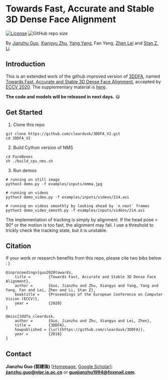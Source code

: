 # Towards Fast, Accurate and Stable 3D Dense Face Alignment

[![License](https://img.shields.io/badge/license-BSD-blue.svg)](LICENSE)
![GitHub repo size](https://img.shields.io/github/repo-size/cleardusk/3DDFA_V2.svg)

By [Jianzhu Guo](https://guojianzhu.com), [Xiangyu Zhu](http://www.cbsr.ia.ac.cn/users/xiangyuzhu/), [Yang Yang](http://www.cbsr.ia.ac.cn/users/yyang/main.htm), Fan Yang, [Zhen Lei](http://www.cbsr.ia.ac.cn/users/zlei/) and [Stan Z. Li](https://scholar.google.com/citations?user=Y-nyLGIAAAAJ).

## Introduction
This is an extended work of the github improved version of [3DDFA](https://github.com/cleardusk/3DDFA), named [Towards Fast, Accurate and Stable 3D Dense Face Alignment](https://guojianzhu.com/assets/pdfs/3162.pdf), accepted by [ECCV 2020](https://eccv2020.eu/). The supplementary material is [here](https://guojianzhu.com/assets/pdfs/3162-supp.pdf).

**The code and models will be released in next days.** 😃

## Get Started
1. Clone this repo
```shell script
git clone https://github.com/cleardusk/3DDFA_V2.git
cd 3DDFA_V2
```

2. Build Cython version of NMS 
```shell script
cd FaceBoxes
sh ./build_cpu_nms.sh
```

3. Run demos

```shell script
# running on still image
python3 demo.py -f examples/inputs/emma.jpg

# running on videos
python3 demo_video.py -f examples/inputs/videos/214.avi

# running on videos smoothly by looking ahead by `n_next` frames
python3 demo_video_smooth.py -f examples/inputs/videos/214.avi
```

The implementation of tracking is simply by alignment. If the head pose > 90° or the motion is too fast, the alignment may fail. I use a threshold to trickly check the tracking state, but it is unstable.

## Citation

If your work or research benefits from this repo, please cite two bibs below : )

    @inproceedings{guo2020towards,
        title =        {Towards Fast, Accurate and Stable 3D Dense Face Alignment},
        author =       {Guo, Jianzhu and Zhu, Xiangyu and Yang, Yang and Yang, Fan and Lei, Zhen and Li, Stan Z},
        booktitle =    {Proceedings of the European Conference on Computer Vision (ECCV)},
        year =         {2020}
    }

    @misc{3ddfa_cleardusk,
        author =       {Guo, Jianzhu and Zhu, Xiangyu and Lei, Zhen},
        title =        {3DDFA},
        howpublished = {\url{https://github.com/cleardusk/3DDFA}},
        year =         {2018}
    }

## Contact
**Jianzhu Guo (郭建珠)** [[Homepage](http://guojianzhu.com), [Google Scholar](https://scholar.google.com/citations?user=W8_JzNcAAAAJ&hl=en&oi=ao)]:  **jianzhu.guo@nlpr.ia.ac.cn** or **guojianzhu1994@foxmail.com**.
